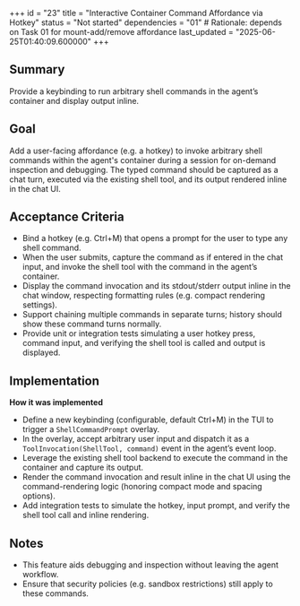 +++
id = "23"
title = "Interactive Container Command Affordance via Hotkey"
status = "Not started"
dependencies = "01" # Rationale: depends on Task 01 for mount-add/remove affordance
last_updated = "2025-06-25T01:40:09.600000"
+++

## Summary
Provide a keybinding to run arbitrary shell commands in the agent’s container and display output inline.

## Goal
Add a user-facing affordance (e.g. a hotkey) to invoke arbitrary shell commands within the agent's container during a session for on-demand inspection and debugging.  The typed command should be captured as a chat turn, executed via the existing shell tool, and its output rendered inline in the chat UI.

## Acceptance Criteria

- Bind a hotkey (e.g. Ctrl+M) that opens a prompt for the user to type any shell command.
- When the user submits, capture the command as if entered in the chat input, and invoke the shell tool with the command in the agent’s container.
- Display the command invocation and its stdout/stderr output inline in the chat window, respecting formatting rules (e.g. compact rendering settings).
- Support chaining multiple commands in separate turns; history should show these command turns normally.
- Provide unit or integration tests simulating a user hotkey press, command input, and verifying the shell tool is called and output is displayed.

## Implementation

**How it was implemented**  
- Define a new keybinding (configurable, default Ctrl+M) in the TUI to trigger a `ShellCommandPrompt` overlay.
- In the overlay, accept arbitrary user input and dispatch it as a `ToolInvocation(ShellTool, command)` event in the agent’s event loop.
- Leverage the existing shell tool backend to execute the command in the container and capture its output.
- Render the command invocation and result inline in the chat UI using the command-rendering logic (honoring compact mode and spacing options).
- Add integration tests to simulate the hotkey, input prompt, and verify the shell tool call and inline rendering.

## Notes

- This feature aids debugging and inspection without leaving the agent workflow.
- Ensure that security policies (e.g. sandbox restrictions) still apply to these commands.
